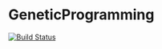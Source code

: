 # GeneticProgramming

[![Build Status](https://github.com/danielriveroc/GeneticProgramming.jl/actions/workflows/CI.yml/badge.svg?branch=)](https://github.com/danielriveroc/GeneticProgramming.jl/actions/workflows/CI.yml?query=branch%3A)

